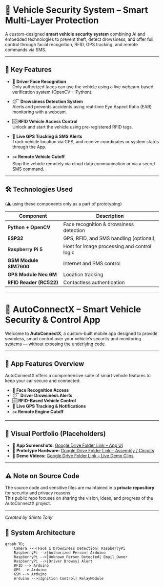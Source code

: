 # 🚗 Vehicle Security System – Smart Multi-Layer Protection

A custom-designed **smart vehicle security system** combining AI and embedded technologies to prevent theft, detect drowsiness, and offer full control through facial recognition, RFID, GPS tracking, and remote commands via SMS.

---

## 🔧 Key Features

- 🧠 **Driver Face Recognition**  
  Only authorized faces can use the vehicle using a live webcam-based verification system (OpenCV + Python).

- 😴 **Drowsiness Detection System**  
  Alerts and prevents accidents using real-time Eye Aspect Ratio (EAR) monitoring with a webcam.

- 🆔 **RFID Vehicle Access Control**  
  Unlock and start the vehicle using pre-registered RFID tags.

- 📍 **Live GPS Tracking & SMS Alerts**  
  Track vehicle location via GPS, and receive coordinates or system status through the App.

- ✂️ **Remote Vehicle Cutoff**  
  Stop the vehicle remotely via cloud data communication or via a secret SMS command.

---

## 🛠️ Technologies Used

(⚠️ using these components only as a part of prototyping)

| Component        | Description                      |
|------------------|----------------------------------|
| **Python + OpenCV** | Face recognition & drowsiness detection |
| **ESP32** | GPS, RFID, and SMS handling (optional) |
| **Raspberry Pi 5** | Host for image processing and control logic |
| **GSM Module SIM7600**     | Internet and SMS control   |
| **GPS Module Neo 6M**     | Location tracking             |
| **RFID Reader (RC522)** | Contactless authentication     |

---

# 🚗 AutoConnectX – Smart Vehicle Security & Control App

Welcome to **AutoConnectX**, a custom-built mobile app designed to provide seamless, smart control over your vehicle’s security and monitoring systems — without exposing the underlying code.

---

## 📱 App Features Overview

AutoConnectX offers a comprehensive suite of smart vehicle features to keep your car secure and connected:

- 🧠 **Face Recognition Access**  
- 😴 **Driver Drowsiness Alerts**  
- 🆔 **RFID-Based Vehicle Control**  
- 📍 **Live GPS Tracking & Notifications**  
- ✂️ **Remote Engine Cutoff**  

---

## 📂 Visual Portfolio (Placeholders)

- 📸 **App Screenshots:** [Google Drive Folder Link – App UI](https://drive.google.com/drive/folders/1HFt5DvUp-GYYjkV6Ozldppo9vVbuAs4N)  
- 🔧 **Prototype Hardware:** [Google Drive Folder Link – Assembly / Circuits](https://drive.google.com/file/d/11MkbFJOGEe59w7ooO8E9-ArXU_J1jws4/view?usp=drivesdk)
- 🎥 **Demo Videos:** [Google Drive Folder Link – Live Demo Clips](COMING-SOON)  

---

## ⚠️ Note on Source Code

The source code and sensitive files are maintained in a **private repository** for security and privacy reasons.  
This public repo focuses on sharing the vision, ideas, and progress of the AutoConnectX project.

---

*Created by Shinto Tony*  

## 📐 System Architecture

```mermaid
graph TD;
    Camera -->|Face & Drowsiness Detection| RaspberryPi
    RaspberryPi -->|Authorized Person| Arduino
    RaspberryPi -->|Unknown Person Detected| Email_Owner
    RaspberryPi -->|Driver Drowsy| Alert
    RFID --> Arduino
    GPS --> Arduino
    GSM --> Arduino
    Arduino -->|Ignition Control| RelayModule
